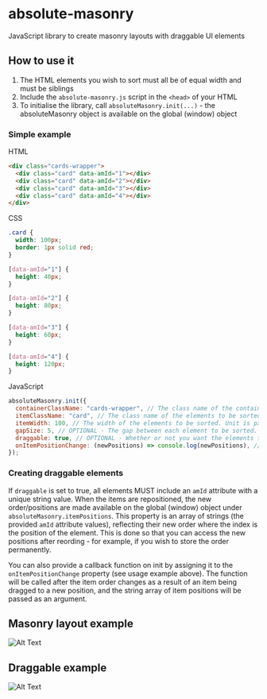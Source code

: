 # absolute-masonry

JavaScript library to create masonry layouts with draggable UI elements

## How to use it

1. The HTML elements you wish to sort must all be of equal width and must be siblings
2. Include the `absolute-masonry.js` script in the `<head>` of your HTML
3. To initialise the library, call `absoluteMasonry.init(...)` - the absoluteMasonry object is available on the global (window) object

### Simple example

HTML

```html
<div class="cards-wrapper">
  <div class="card" data-amId="1"></div>
  <div class="card" data-amId="2"></div>
  <div class="card" data-amId="3"></div>
  <div class="card" data-amId="4"></div>
</div>
```

CSS

```css
.card {
  width: 100px;
  border: 1px solid red;
}

[data-amId="1"] {
  height: 40px;
}

[data-amId="2"] {
  height: 80px;
}

[data-amId="3"] {
  height: 60px;
}

[data-amId="4"] {
  height: 120px;
}
```

JavaScript

```js
absoluteMasonry.init({
  containerClassName: "cards-wrapper", // The class name of the container wrapping the items - the script will force this element to have relative positioning
  itemClassName: "card", // The class name of the elements to be sorted - the script will force these elements to have absolute positioning
  itemWidth: 100, // The width of the elements to be sorted. Unit is px
  gapSize: 5, // OPTIONAL - The gap between each element to be sorted. Default value is 10. Unit is px
  draggable: true, // OPTIONAL - Whether or not you want the elements to be draggable and repositionable. Default value is false
  onItemPositionChange: (newPositions) => console.log(newPositions), // OPTIONAL - Callback function to receive new item position data after it has changed
});
```

### Creating draggable elements

If `draggable` is set to true, all elements MUST include an `amId` attribute with a unique string value. When the items are repositioned, the new order/positions are made available on the global (window) object under `absoluteMasonry.itemPositions`. This property is an array of strings (the provided `amId` attribute values), reflecting their new order where the index is the position of the element. This is done so that you can access the new positions after reording - for example, if you wish to store the order permanently.

You can also provide a callback function on init by assigning it to the `onItemPositionChange` property (see usage example above). The function will be called after the item order changes as a result of an item being dragged to a new position, and the string array of item positions will be passed as an argument.

## Masonry layout example

![Alt Text](https://media.giphy.com/media/LlVYWCKAXbGvnMERLH/giphy.gif)

## Draggable example

![Alt Text](https://media.giphy.com/media/iDGi96gbsCVySZeKMI/giphy.gif)
